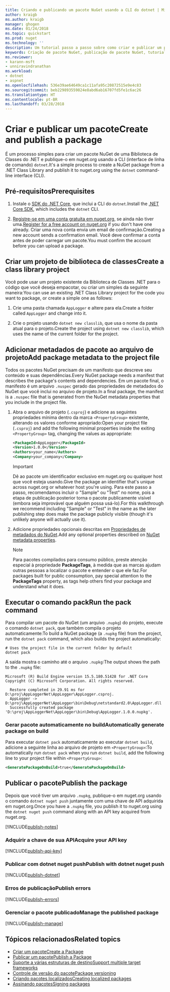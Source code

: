 ```yaml
---
title: Criando e publicando um pacote NuGet usando a CLI do dotnet | Microsoft Docs
author: kraigb
ms.author: kraigb
manager: ghogen
ms.date: 01/24/2018
ms.topic: quickstart
ms.prod: nuget
ms.technology: ''
description: Um tutorial passo a passo sobre como criar e publicar um pacote NuGet usando a CLI do .NET Core, dotnet.
keywords: Criação de pacote NuGet, publicação de pacote NuGet, tutorial do NuGet, publicação de dotnet do pacote NuGet
ms.reviewer:
- karann-msft
- unniravindranathan
ms.workload:
- dotnet
- aspnet
ms.openlocfilehash: 536e39ae64649ca1c11afa95c20872515e9e4c83
ms.sourcegitcommit: beb229893559824e8abd6ab16707fd5fe1c6ac26
ms.translationtype: HT
ms.contentlocale: pt-BR
ms.lasthandoff: 03/28/2018
---
```

# <a name="create-and-publish-a-package"></a><span data-ttu-id="58684-104">Criar e publicar um pacote</span><span class="sxs-lookup"><span data-stu-id="58684-104">Create and publish a package</span></span>

<span data-ttu-id="58684-105">É um processo simples para criar um pacote NuGet de uma Biblioteca de Classes do .NET e publique-o em nuget.org usando a CLI (interface de linha de comando) `dotnet`.</span><span class="sxs-lookup"><span data-stu-id="58684-105">It's a simple process to create a NuGet package from a .NET Class Library and publish it to nuget.org using the `dotnet` command-line interface (CLI).</span></span>

## <a name="prerequisites"></a><span data-ttu-id="58684-106">Pré-requisitos</span><span class="sxs-lookup"><span data-stu-id="58684-106">Prerequisites</span></span>

1. <span data-ttu-id="58684-107">Instale o [SDK do .NET Core](https://www.microsoft.com/net/download/), que inclui a CLI do `dotnet`.</span><span class="sxs-lookup"><span data-stu-id="58684-107">Install the [.NET Core SDK](https://www.microsoft.com/net/download/), which includes the `dotnet` CLI.</span></span>

1. <span data-ttu-id="58684-108">[Registre-se em uma conta gratuita em nuget.org](https://www.nuget.org/users/account/LogOn?returnUrl=%2F), se ainda não tiver uma.</span><span class="sxs-lookup"><span data-stu-id="58684-108">[Register for a free account on nuget.org](https://www.nuget.org/users/account/LogOn?returnUrl=%2F) if you don't have one already.</span></span> <span data-ttu-id="58684-109">Criar uma nova conta envia um email de confirmação.</span><span class="sxs-lookup"><span data-stu-id="58684-109">Creating a new account sends a confirmation email.</span></span> <span data-ttu-id="58684-110">Você deve confirmar a conta antes de poder carregar um pacote.</span><span class="sxs-lookup"><span data-stu-id="58684-110">You must confirm the account before you can upload a package.</span></span>

## <a name="create-a-class-library-project"></a><span data-ttu-id="58684-111">Criar um projeto de biblioteca de classes</span><span class="sxs-lookup"><span data-stu-id="58684-111">Create a class library project</span></span>

<span data-ttu-id="58684-112">Você pode usar um projeto existente da Biblioteca de Classes .NET para o código que você deseja empacotar, ou criar um simples da seguinte maneira:</span><span class="sxs-lookup"><span data-stu-id="58684-112">You can use an existing .NET Class Library project for the code you want to package, or create a simple one as follows:</span></span>

1. <span data-ttu-id="58684-113">Crie uma pasta chamada `AppLogger` e altere para ela.</span><span class="sxs-lookup"><span data-stu-id="58684-113">Create a folder called `AppLogger` and change into it.</span></span>

1. <span data-ttu-id="58684-114">Crie o projeto usando `dotnet new classlib`, que usa o nome da pasta atual para o projeto.</span><span class="sxs-lookup"><span data-stu-id="58684-114">Create the project using `dotnet new classlib`, which uses the name of the current folder for the project.</span></span>

## <a name="add-package-metadata-to-the-project-file"></a><span data-ttu-id="58684-115">Adicionar metadados de pacote ao arquivo de projeto</span><span class="sxs-lookup"><span data-stu-id="58684-115">Add package metadata to the project file</span></span>

<span data-ttu-id="58684-116">Todos os pacotes NuGet precisam de um manifesto que descreve seu conteúdo e suas dependências.</span><span class="sxs-lookup"><span data-stu-id="58684-116">Every NuGet package needs a manifest that describes the package's contents and dependencies.</span></span> <span data-ttu-id="58684-117">Em um pacote final, o manifesto é um arquivo `.nuspec` gerado das propriedades de metadados do NuGet que você inclui no arquivo de projeto.</span><span class="sxs-lookup"><span data-stu-id="58684-117">In a final package, the manifest is a `.nuspec` file that is generated from the NuGet metadata properties that you include in the project file.</span></span>

1. <span data-ttu-id="58684-118">Abra o arquivo de projeto (`.csproj`) e adicione as seguintes propriedades mínima dentro da marca `<PropertyGroup>` existente, alterando os valores conforme apropriado:</span><span class="sxs-lookup"><span data-stu-id="58684-118">Open your project file (`.csproj`) and add the following minimal properties inside the exiting `<PropertyGroup>` tag, changing the values as appropriate:</span></span>

    ```xml
    <PackageId>AppLogger</PackageId>
    <Version>1.0.0</Version>
    <Authors>your_name</Authors>
    <Company>your_company</Company>
    ```

    > [!Important]
    > <span data-ttu-id="58684-119">Dê ao pacote um identificador exclusivo em nuget.org ou qualquer host que você esteja usando.</span><span class="sxs-lookup"><span data-stu-id="58684-119">Give the package an identifier that's unique across nuget.org or whatever host you're using.</span></span> <span data-ttu-id="58684-120">Para este passo a passo, recomendamos incluir o "Sample" ou "Test" no nome, pois a etapa de publicação posterior torna o pacote publicamente visível (embora seja improvável que alguém possa usá-lo).</span><span class="sxs-lookup"><span data-stu-id="58684-120">For this walkthrough we recommend including "Sample" or "Test" in the name as the later publishing step does make the package publicly visible (though it's unlikely anyone will actually use it).</span></span>

1. <span data-ttu-id="58684-121">Adicione propriedades opcionais descritas em [Propriedades de metadados do NuGet](/dotnet/core/tools/csproj#nuget-metadata-properties).</span><span class="sxs-lookup"><span data-stu-id="58684-121">Add any optional properties described on [NuGet metadata properties](/dotnet/core/tools/csproj#nuget-metadata-properties).</span></span>

    > [!Note]
    > <span data-ttu-id="58684-122">Para pacotes compilados para consumo público, preste atenção especial à propriedade **PackageTags**, à medida que as marcas ajudam outras pessoas a localizar o pacote e entender o que ele faz.</span><span class="sxs-lookup"><span data-stu-id="58684-122">For packages built for public consumption, pay special attention to the **PackageTags** property, as tags help others find your package and understand what it does.</span></span>

## <a name="run-the-pack-command"></a><span data-ttu-id="58684-123">Executar o comando pack</span><span class="sxs-lookup"><span data-stu-id="58684-123">Run the pack command</span></span>

<span data-ttu-id="58684-124">Para compilar um pacote do NuGet (um arquivo `.nupkg`) do projeto, execute o comando `dotnet pack`, que também compila o projeto automaticamente:</span><span class="sxs-lookup"><span data-stu-id="58684-124">To build a NuGet package (a `.nupkg` file) from the project, run the `dotnet pack` command, which also builds the project automatically:</span></span>

```cli
# Uses the project file in the current folder by default
dotnet pack
```

<span data-ttu-id="58684-125">A saída mostra o caminho até o arquivo `.nupkg`:</span><span class="sxs-lookup"><span data-stu-id="58684-125">The output shows the path to the `.nupkg` file:</span></span>

```output
Microsoft (R) Build Engine version 15.5.180.51428 for .NET Core
Copyright (C) Microsoft Corporation. All rights reserved.

  Restore completed in 29.91 ms for D:\proj\AppLoggerNet\AppLogger\AppLogger.csproj.
  AppLogger -> D:\proj\AppLoggerNet\AppLogger\bin\Debug\netstandard2.0\AppLogger.dll
  Successfully created package 'D:\proj\AppLoggerNet\AppLogger\bin\Debug\AppLogger.1.0.0.nupkg'.
```

### <a name="automatically-generate-package-on-build"></a><span data-ttu-id="58684-126">Gerar pacote automaticamente no build</span><span class="sxs-lookup"><span data-stu-id="58684-126">Automatically generate package on build</span></span>

<span data-ttu-id="58684-127">Para executar `dotnet pack` automaticamente ao executar `dotnet build`, adicione a seguinte linha ao arquivo de projeto em `<PropertyGroup>`:</span><span class="sxs-lookup"><span data-stu-id="58684-127">To automatically run `dotnet pack` when you run `dotnet build`, add the following line to your project file within `<PropertyGroup>`:</span></span>

```xml
<GeneratePackageOnBuild>true</GeneratePackageOnBuild>
```

## <a name="publish-the-package"></a><span data-ttu-id="58684-128">Publicar o pacote</span><span class="sxs-lookup"><span data-stu-id="58684-128">Publish the package</span></span>

<span data-ttu-id="58684-129">Depois que você tiver um arquivo `.nupkg`, publique-o em nuget.org usando o comando `dotnet nuget push` juntamente com uma chave de API adquirida em nuget.org.</span><span class="sxs-lookup"><span data-stu-id="58684-129">Once you have a `.nupkg` file, you publish it to nuget.org using the `dotnet nuget push` command along with an API key acquired from nuget.org.</span></span>

[!INCLUDE[publish-notes](includes/publish-notes.md)]

### <a name="acquire-your-api-key"></a><span data-ttu-id="58684-130">Adquirir a chave de sua API</span><span class="sxs-lookup"><span data-stu-id="58684-130">Acquire your API key</span></span>

[!INCLUDE[publish-api-key](includes/publish-api-key.md)]

### <a name="publish-with-dotnet-nuget-push"></a><span data-ttu-id="58684-131">Publicar com dotnet nuget push</span><span class="sxs-lookup"><span data-stu-id="58684-131">Publish with dotnet nuget push</span></span>

[!INCLUDE[publish-dotnet](includes/publish-dotnet.md)]

### <a name="publish-errors"></a><span data-ttu-id="58684-132">Erros de publicação</span><span class="sxs-lookup"><span data-stu-id="58684-132">Publish errors</span></span>

[!INCLUDE[publish-errors](includes/publish-errors.md)]

### <a name="manage-the-published-package"></a><span data-ttu-id="58684-133">Gerenciar o pacote publicado</span><span class="sxs-lookup"><span data-stu-id="58684-133">Manage the published package</span></span>

[!INCLUDE[publish-manage](includes/publish-manage.md)]

## <a name="related-topics"></a><span data-ttu-id="58684-134">Tópicos relacionados</span><span class="sxs-lookup"><span data-stu-id="58684-134">Related topics</span></span>

- [<span data-ttu-id="58684-135">Criar um pacote</span><span class="sxs-lookup"><span data-stu-id="58684-135">Create a Package</span></span>](../create-packages/creating-a-package.md)
- [<span data-ttu-id="58684-136">Publicar um pacote</span><span class="sxs-lookup"><span data-stu-id="58684-136">Publish a Package</span></span>](../create-packages/publish-a-package.md)
- [<span data-ttu-id="58684-137">Suporte a várias estruturas de destino</span><span class="sxs-lookup"><span data-stu-id="58684-137">Support multiple target frameworks</span></span>](../create-packages/supporting-multiple-target-frameworks.md)
- [<span data-ttu-id="58684-138">Controle de versão do pacote</span><span class="sxs-lookup"><span data-stu-id="58684-138">Package versioning</span></span>](../reference/package-versioning.md)
- [<span data-ttu-id="58684-139">Criando pacotes localizados</span><span class="sxs-lookup"><span data-stu-id="58684-139">Creating localized packages</span></span>](../create-packages/creating-localized-packages.md)
- [<span data-ttu-id="58684-140">Assinando pacotes</span><span class="sxs-lookup"><span data-stu-id="58684-140">Signing packages</span></span>](../create-packages/Sign-a-package.md)
